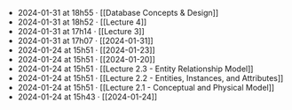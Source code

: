 - 2024-01-31 at 18h55 · [[Database Concepts & Design]]
- 2024-01-31 at 18h52 · [[Lecture 4]]
- 2024-01-31 at 17h14 · [[Lecture 3]]
- 2024-01-31 at 17h07 · [[2024-01-31]]
- 2024-01-24 at 15h51 · [[2024-01-23]]
- 2024-01-24 at 15h51 · [[2024-01-20]]
- 2024-01-24 at 15h51 · [[Lecture 2.3 - Entity Relationship Model]]
- 2024-01-24 at 15h51 · [[Lecture 2.2 - Entities,  Instances, and Attributes]]
- 2024-01-24 at 15h51 · [[Lecture 2.1 - Conceptual and Physical Model]]
- 2024-01-24 at 15h43 · [[2024-01-24]]
